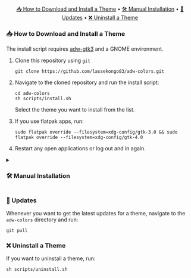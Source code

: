 <p align="center">
  <a href="#-how-to-download-and-install-a-theme">📥 How to Download and Install a Theme</a> •
  <a href="#-manual-installation">🛠 Manual Installation</a> •
  <a href="#-updates">🔄 Updates</a> •
  <a href="#-uninstall-a-theme">❌ Uninstall a Theme</a>
</p>

<h3>📥 How to Download and Install a Theme</h3>

<p>The install script requires <a href="https://github.com/lassekongo83/adw-gtk3">adw-gtk3</a> and a GNOME environment.</p>

<ol>
  <li>Clone this repository using <code>git</code>
    <pre><code class="language-bash">git clone https://github.com/lassekongo83/adw-colors.git</code></pre>
  </li>
  <li>Navigate to the cloned repository and run the install script:
    <pre><code class="language-bash">cd adw-colors
sh scripts/install.sh</code></pre>
    <p>Select the theme you want to install from the list.</p>
  </li>
  <li>If you use flatpak apps, run:
    <pre><code class="language-bash">sudo flatpak override --filesystem=xdg-config/gtk-3.0 && sudo flatpak override --filesystem=xdg-config/gtk-4.0</code></pre>
  </li>
  <li>Restart any open applications or log out and in again.</li>
</ol>

<details>
  <summary><h3>🛠 Manual Installation</h3></summary>

  <ol>
    <li>Clone this repository using <code>git</code>
      <pre><code class="language-bash">git clone https://github.com/lassekongo83/adw-colors.git</code></pre>
    </li>
    <li>Navigate to the cloned repository:
      <pre><code class="language-bash">cd adw-colors</code></pre>
    </li>
    <li>Create a symbolic link from the theme you want to use to your GTK config directories. For example installing Plano2:
      <pre><code class="language-bash">mkdir -p ~/.config/gtk-3.0
mkdir -p ~/.config/gtk-4.0
ln -s "themes/Plano2/gtk3-dark.css" "~/.config/gtk-3.0/gtk.css"
ln -s "themes/Plano2/gtk4-dark.css" "~/.config/gtk-4.0/gtk.css"
# And the assets directory as well if it exists
ln -s "themes/Plano2/assets" "~/.config/gtk-3.0/assets"
ln -s "themes/Plano2/assets" "~/.config/gtk-4.0/assets"</code></pre>
      <p>You may also need to change the theme to adw-gtk3 and color-scheme to <code>prefer-dark</code> if you haven't already:</p>
      <pre><code class="language-bash">gsettings set org.gnome.desktop.interface gtk-theme "adw-gtk3-dark"
gsettings set org.gnome.desktop.interface color-scheme "prefer-dark"</code></pre>
      <p>Or if you're installing a light theme set it to:</p>
      <pre><code class="language-bash">gsettings set org.gnome.desktop.interface gtk-theme "adw-gtk3"
gsettings set org.gnome.desktop.interface color-scheme "default"</code></pre>
    </li>
    <li>Restart any open applications or log out and in again.</li>
  </ol>
</details>

<h3>🔄 Updates</h3>

<p>Whenever you want to get the latest updates for a theme, navigate to the <code>adw-colors</code> directory and run:</p>
<pre><code class="language-bash">git pull</code></pre>

<h3>❌ Uninstall a Theme</h3>

<p>If you want to uninstall a theme, run:</p>
<pre><code class="language-bash">sh scripts/uninstall.sh</code></pre>
